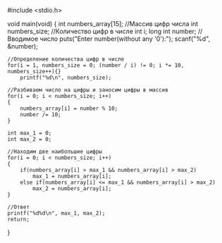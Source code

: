 #include <stdio.h>

void main(void)
{
	int numbers_array[15];				//Массив цифр числа
	int numbers_size;					//Количество цифр в числе
	int i;
	long int number;					//Вводимое число
	puts("Enter number(without any '0'):");
	scanf("%d", &number);

	//Определение количества цифр в числе
	for(i = 1, numbers_size = 0; (number / i) != 0; i *= 10, numbers_size++){}
		printf("%d\n", numbers_size);

	//Разбиваем число на цифры и заносим цифры в массив
	for(i = 0; i < numbers_size; i++)
	{
		numbers_array[i] = number % 10;
		number /= 10;
	}

	int max_1 = 0; 
	int max_2 = 0; 
	
	//Находим две наибольшие цифры
	for(i = 0; i < numbers_size; i++)
	{
 		if(numbers_array[i] > max_1 && numbers_array[i] > max_2)
 			max_1 = numbers_array[i];
 		else if(numbers_array[i] <= max_1 && numbers_array[i] > max_2)
 			max_2 = numbers_array[i];
	}

	//Ответ
	printf("%d%d\n", max_1, max_2);
	return;
}
